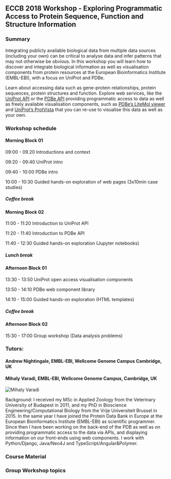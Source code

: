 ## ECCB 2018 Workshop - Exploring Programmatic Access to Protein Sequence, Function and Structure Information

### Summary

Integrating publicly available biological data from multiple data sources (including your own) can be critical to analyse data and infer patterns that may not otherwise be obvious. In this workshop you will learn how to discover and integrate biological information as well as visualisation components from protein resources at the European Bioinformatics Institute (EMBL-EBI), with a focus on UniProt and PDBe. 

Learn about accessing data such as gene-protein relationships, protein sequences, protein structures and function. Explore web services, like the [UniProt API](https://www.ebi.ac.uk/proteins/api/doc/) or the [PDBe API]( http://www.ebi.ac.uk/pdbe/api/doc/) providing programmatic access to data as well as freely available visualisation components, such as [PDBe’s LiteMol viewer](https://www.ebi.ac.uk/pdbe/pdb-component-library/doc.html#a_LiteMol) and [UniProt’s ProtVista](http://ebi-uniprot.github.io/ProtVista/) that you can re-use to visualise this data as well as your own.

### Workshop schedule

#### Morning Block 01
09:00 - 09.20 Introductions and context

09:20 - 09:40 UniProt intro

09:40 - 10:00 PDBe intro

10:00 - 10:30 Guided hands-on exploration of web pages (3x10min case studies)

##### Coffee break

#### Morning Block 02
11:00 - 11:20 Introduction to UniProt API

11:20 - 11:40 Introduction to PDBe API

11:40 - 12:30 Guided hands-on exploration (Jupyter notebooks)

##### Lunch break

#### Afternoon Block 01
13:30 - 13:50 UniProt open access visualisation components

13:50 - 14:10 PDBe web component library

14:10 - 15:00 Guided hands-on exploration (HTML templates)

##### Coffee break

#### Afternoon Block 02
15:30 - 17:00	Group workshop (Data analysis problems)

### Tutors:
#### Andrew Nightingale, EMBL-EBI, Wellcome Genome Campus Cambridge, UK

#### Mihaly Varadi, EMBL-EBI, Wellcome Genome Campus, Cambridge, UK
![Mihaly Varadi](https://avatars3.githubusercontent.com/u/24314338?s=100)

Background: I received my MSc in Applied Zoology from the Veterinary University of Budapest in 2011, and my PhD in Bioscience Engineering/Computational Biology from the Vrije Universiteit Brussel in 2015. In the same year I have joined the Protein Data Bank in Europe at the European Bioinformatics Institute (EMBL-EBI) as scientific programmer. Since then I have been working on the back-end of the PDB as well as on providing programmatic access to the data via APIs, and displaying information on our front-ends using web components. I work with Python/Django, Java/Neo4J and TypeScript/Angular&Polymer.

### Course Material


### Group Workshop topics
